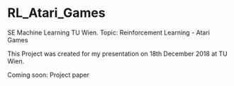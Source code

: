 # RL_Atari_Games
SE Machine Learning TU Wien. Topic: Reinforcement Learning - Atari Games

This Project was created for my presentation on 18th December 2018 at TU Wien.

Coming soon: Project paper
